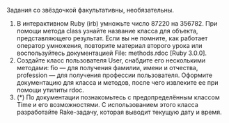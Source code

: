 Задания со звёздочкой факультативны, необязательны.
1. В интерактивном Ruby (irb) умножьте число 87220 на 356782. При помощи метода class
узнайте название класса для объекта, представляющего результат. Если вы не помните, как
работает оператор умножения, повторите материал второго урока или воспользуйтесь
документацией File: methods.rdoc [Ruby 3.0.0].
2. Создайте класс пользователя User, снабдите его несколькими методами: fio — для получения
фамилии, имени и отчества, profession — для получения профессии пользователя. Оформите
документацию для класса и методов, после чего извлеките ее при помощи утилиты rdoc.
3. (*) По документации познакомьтесь с предопределённым классом Time и его возможностями.
С использованием этого класса разработайте Rake-задачу, которая выводит текущую дату и
время.

